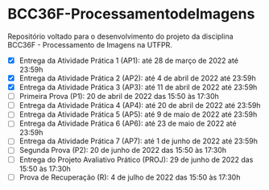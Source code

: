 # BCC36F-ProcessamentodeImagens
Repositório voltado para o desenvolvimento do projeto da disciplina BCC36F - Processamento de Imagens na UTFPR.

- [x] Entrega da Atividade Prática 1 (AP1): até 28 de março de 2022 até 23:59h
- [x] Entrega da Atividade Prática 2 (AP2): até 4 de abril de 2022 até 23:59h
- [x] Entrega da Atividade Prática 3 (AP3): até 11 de abril de 2022 até 23:59h
- [ ] Primeira Prova (P1): 20 de abril de 2022 das 15:50 às 17:30h
- [ ] Entrega da Atividade Prática 4 (AP4): até 20 de abril de 2022 até 23:59h
- [ ] Entrega da Atividade Prática 5 (AP5): até 9 de maio de 2022 até 23:59h
- [ ] Entrega da Atividade Prática 6 (AP6): até 23 de maio de 2022 até 23:59h
- [ ] Entrega da Atividade Prática 7 (AP7): até 1 de junho de 2022 até 23:59h
- [ ] Segunda Prova (P2): 20 de junho de 2022 das 15:50 às 17:30h
- [ ] Entrega do Projeto Avaliativo Prático (PROJ): 29 de junho de 2022 das 15:50 às 17:30h
- [ ] Prova de Recuperação (R): 4 de julho de 2022 das 15:50 às 17:30h